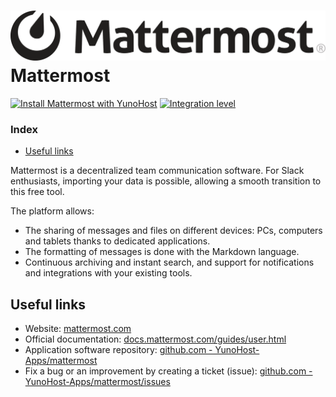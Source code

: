 # <img src="/images/mattermost_logo.svg" height="80px" alt="Mattermost's logo"> Mattermost

[![Install Mattermost with YunoHost](https://install-app.yunohost.org/install-with-yunohost.png)](https://install-app.yunohost.org/?app=mattermost) [![Integration level](https://dash.yunohost.org/integration/mattermost.svg)](https://dash.yunohost.org/appci/app/mattermost)

### Index

- [Useful links](#useful-links)

Mattermost is a decentralized team communication software. For Slack enthusiasts, importing your data is possible, allowing a smooth transition to this free tool.

The platform allows:
* The sharing of messages and files on different devices: PCs, computers and tablets thanks to dedicated applications.
* The formatting of messages is done with the Markdown language.
* Continuous archiving and instant search, and support for notifications and integrations with your existing tools.

## Useful links

+ Website: [mattermost.com](https://mattermost.com)
+ Official documentation: [docs.mattermost.com/guides/user.html](https://docs.mattermost.com/guides/user.html)
+ Application software repository: [github.com - YunoHost-Apps/mattermost](https://github.com/YunoHost-Apps/mattermost_ynh)
+ Fix a bug or an improvement by creating a ticket (issue): [github.com - YunoHost-Apps/mattermost/issues](https://github.com/YunoHost-Apps/mattermost_ynh/issues)

